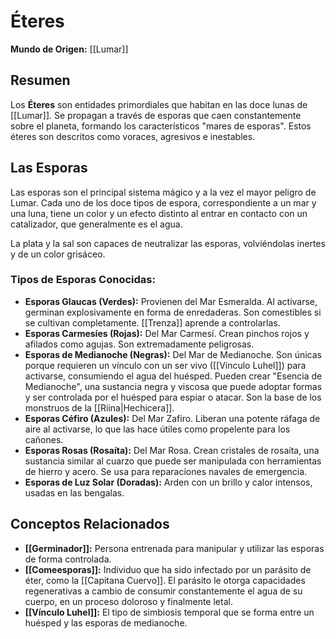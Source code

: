 # Éteres

**Mundo de Origen:** [[Lumar]]

## Resumen
Los **Éteres** son entidades primordiales que habitan en las doce lunas de [[Lumar]]. Se propagan a través de esporas que caen constantemente sobre el planeta, formando los característicos "mares de esporas". Estos éteres son descritos como voraces, agresivos e inestables.

## Las Esporas
Las esporas son el principal sistema mágico y a la vez el mayor peligro de Lumar. Cada uno de los doce tipos de espora, correspondiente a un mar y una luna, tiene un color y un efecto distinto al entrar en contacto con un catalizador, que generalmente es el agua.

La plata y la sal son capaces de neutralizar las esporas, volviéndolas inertes y de un color grisáceo.

### Tipos de Esporas Conocidas:
- **Esporas Glaucas (Verdes):** Provienen del Mar Esmeralda. Al activarse, germinan explosivamente en forma de enredaderas. Son comestibles si se cultivan completamente. [[Trenza]] aprende a controlarlas.
- **Esporas Carmesíes (Rojas):** Del Mar Carmesí. Crean pinchos rojos y afilados como agujas. Son extremadamente peligrosas.
- **Esporas de Medianoche (Negras):** Del Mar de Medianoche. Son únicas porque requieren un vínculo con un ser vivo ([[Vínculo Luhel]]) para activarse, consumiendo el agua del huésped. Pueden crear "Esencia de Medianoche", una sustancia negra y viscosa que puede adoptar formas y ser controlada por el huésped para espiar o atacar. Son la base de los monstruos de la [[Riina|Hechicera]].
- **Esporas Céfiro (Azules):** Del Mar Zafiro. Liberan una potente ráfaga de aire al activarse, lo que las hace útiles como propelente para los cañones.
- **Esporas Rosas (Rosaíta):** Del Mar Rosa. Crean cristales de rosaíta, una sustancia similar al cuarzo que puede ser manipulada con herramientas de hierro y acero. Se usa para reparaciones navales de emergencia.
- **Esporas de Luz Solar (Doradas):** Arden con un brillo y calor intensos, usadas en las bengalas.

## Conceptos Relacionados
- **[[Germinador]]:** Persona entrenada para manipular y utilizar las esporas de forma controlada.
- **[[Comeesporas]]:** Individuo que ha sido infectado por un parásito de éter, como la [[Capitana Cuervo]]. El parásito le otorga capacidades regenerativas a cambio de consumir constantemente el agua de su cuerpo, en un proceso doloroso y finalmente letal.
- **[[Vínculo Luhel]]:** El tipo de simbiosis temporal que se forma entre un huésped y las esporas de medianoche.
